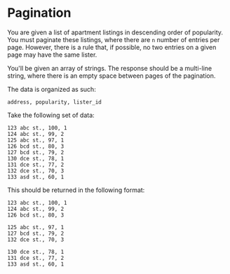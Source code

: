 # Pagination

You are given a list of apartment listings in descending order of popularity.
You must paginate these listings, where there are `n` number of entries per page.
However, there is a rule that, if possible, no two entries on a given page may have the same lister.

You'll be given an array of strings.
The response should be a multi-line string, where there is an empty space between pages of the pagination.

The data is organized as such:

```
address, popularity, lister_id
```

Take the following set of data:

```
123 abc st., 100, 1
124 abc st., 99, 2
125 abc st., 97, 1
126 bcd st., 80, 3
127 bcd st., 79, 2
130 dce st., 78, 1
131 dce st., 77, 2
132 dce st., 70, 3
133 asd st., 60, 1
```

This should be returned in the following format:

```
123 abc st., 100, 1
124 abc st., 99, 2
126 bcd st., 80, 3

125 abc st., 97, 1
127 bcd st., 79, 2
132 dce st., 70, 3

130 dce st., 78, 1
131 dce st., 77, 2
133 asd st., 60, 1
```
